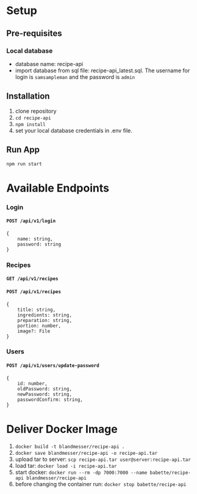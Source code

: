 # Setup
## Pre-requisites
### Local database
- database name: recipe-api
- import database from sql file: recipe-api_latest.sql. The username for login is `samsampleman` and the password is `admin`
 
## Installation
1. clone repository
2. `cd recipe-api`
3. `npm install`
4. set your local database credentials in .env file. 

## Run App
`npm run start`


# Available Endpoints
### Login
#### `POST /api/v1/login`
```
{
    name: string,
    password: string
}
```

### Recipes
#### `GET /api/v1/recipes`
#### `POST /api/v1/recipes`
```
{
    title: string,
    ingredients: string,
    preparation: string,
    portion: number,
    image?: File
}
```

### Users
#### `POST /api/v1/users/update-password`
```
{
    id: number,
    oldPassword: string,
    newPassword: string,
    passwordConfirm: string,
}
```


# Deliver Docker Image 
1. `docker build -t blandmesser/recipe-api .`
2. `docker save blandmesser/recipe-api -o recipe-api.tar`
3. upload tar to server: `scp recipe-api.tar user@server:recipe-api.tar`
4. load tar: `docker load -i recipe-api.tar`
5. start docker: `docker run --rm -dp 7000:7000 --name babette/recipe-api blandmesser/recipe-api`  
6. before changing the container run: `docker stop babette/recipe-api`